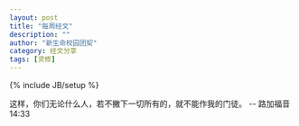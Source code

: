 ```yaml
---
layout: post
title: "每周经文"
description: ""
author: "新生命校园团契"
category: 经文分享
tags: [灵修]
---
```

{% include JB/setup %}

这样，你们无论什么人，若不撇下一切所有的，就不能作我的门徒。 -- 路加福音14:33
